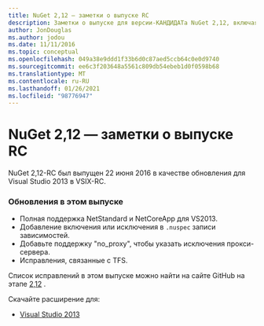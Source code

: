 ```yaml
---
title: NuGet 2,12 — заметки о выпуске RC
description: Заметки о выпуске для версии-КАНДИДАТа NuGet 2,12, включая известные проблемы, исправления ошибок, добавленные функции и DCR.
author: JonDouglas
ms.author: jodou
ms.date: 11/11/2016
ms.topic: conceptual
ms.openlocfilehash: 049a38e9ddd1f33b6d0c87aed5ccb64c0e0d9740
ms.sourcegitcommit: ee6c3f203648a5561c809db54ebeb1d0f0598b68
ms.translationtype: MT
ms.contentlocale: ru-RU
ms.lasthandoff: 01/26/2021
ms.locfileid: "98776947"
---
```

# <a name="nuget-212-rc-release-notes"></a>NuGet 2,12 — заметки о выпуске RC

NuGet 2,12-RC был выпущен 22 июня 2016 в качестве обновления для Visual Studio 2013 в VSIX-RC.

### <a name="updates-in-this-release"></a>Обновления в этом выпуске

* Полная поддержка NetStandard и NetCoreApp для VS2013.
* Добавление включения или исключения в `.nuspec` записи зависимостей.
* Добавьте поддержку "no_proxy", чтобы указать исключения прокси-сервера.
* Исправления, связанные с TFS.

Список исправлений в этом выпуске можно найти на сайте GitHub на этапе [2,12](https://github.com/NuGet/Home/issues?q=milestone%3A2.12+is%3Aclosed) .

Скачайте расширение для:

* [Visual Studio 2013](https://dist.nuget.org/visualstudio-2013-vsix/v2.12.0-rc/NuGet.Tools.vsix)
